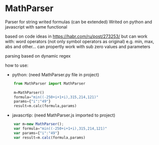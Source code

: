 # MathParser
Parser for string writed formulas (can be extended)
Writed on python and javascript with same functional

based on code ideas in https://habr.com/ru/post/273253/
but can work with: 
    word operators (not only symbol operators as original) e.g. min, max, abs and other...
    can propertly work with sub zero values and parameters
    
parsing based on dynamic regex

how to use:
- python: (need MathParser.py file in project)
```python
    from MathParser import MathParser
    
    m=MathParser()
    formula="min((-250+i+1+i),315,214,121)"
    params={"i":"49"}
    result=m.calc(formula,params)
```
- javascrtip: (need MathParser.js imported to project)
```javascript
    var m=new MathParser();
    var formula="min((-250+i+1+i),315,214,121)"
    var params={"i":"49"}
    var result=m.calc(formula,params)
```
